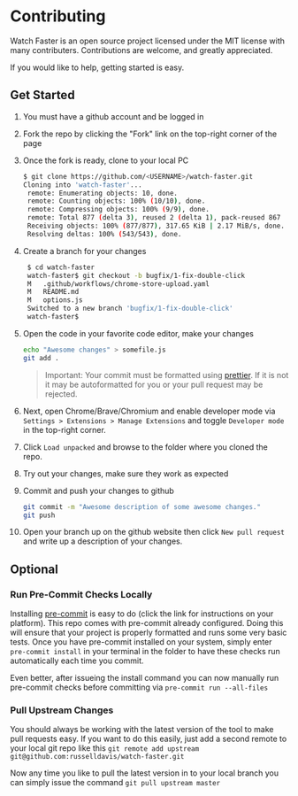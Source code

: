 # Contributing

Watch Faster is an open source project licensed under the MIT license
with many contributers. Contributions are welcome, and greatly appreciated.

If you would like to help, getting started is easy.

## Get Started

1. You must have a github account and be logged in
2. Fork the repo by clicking the "Fork" link on the top-right corner of the page
3. Once the fork is ready, clone to your local PC

   ```sh
   $ git clone https://github.com/<USERNAME>/watch-faster.git
   Cloning into 'watch-faster'...
    remote: Enumerating objects: 10, done.
    remote: Counting objects: 100% (10/10), done.
    remote: Compressing objects: 100% (9/9), done.
    remote: Total 877 (delta 3), reused 2 (delta 1), pack-reused 867
    Receiving objects: 100% (877/877), 317.65 KiB | 2.17 MiB/s, done.
    Resolving deltas: 100% (543/543), done.
   ```

4. Create a branch for your changes

   ```sh
    $ cd watch-faster
    watch-faster$ git checkout -b bugfix/1-fix-double-click
    M   .github/workflows/chrome-store-upload.yaml
    M   README.md
    M   options.js
    Switched to a new branch 'bugfix/1-fix-double-click'
    watch-faster$
   ```

5. Open the code in your favorite code editor, make your changes

   ```sh
   echo "Awesome changes" > somefile.js
   git add .
   ```

   > Important: Your commit must be formatted using
   > [prettier](https://prettier.io/). If it is not it may be autoformatted for
   > you or your pull request may be rejected.

6. Next, open Chrome/Brave/Chromium and enable developer mode via
   `Settings > Extensions > Manage Extensions` and toggle `Developer mode` in
   the top-right corner.
7. Click `Load unpacked` and browse to the folder where you cloned the repo.
8. Try out your changes, make sure they work as expected
9. Commit and push your changes to github

   ```sh
   git commit -m "Awesome description of some awesome changes."
   git push
   ```

10. Open your branch up on the github website then click `New pull request` and
    write up a description of your changes.

## Optional

### Run Pre-Commit Checks Locally

Installing [pre-commit](https://pre-commit.com/) is easy to do (click the link
for instructions on your platform). This repo comes with pre-commit already
configured. Doing this will ensure that your project is properly formatted and
runs some very basic tests. Once you have pre-commit installed on your system,
simply enter `pre-commit install` in your terminal in the folder to have these
checks run automatically each time you commit.

Even better, after issueing the install command you can now manually run
pre-commit checks before committing via `pre-commit run --all-files`

### Pull Upstream Changes

You should always be working with the latest version of the tool to make pull
requests easy. If you want to do this easily, just add a second remote to your
local git repo like this
`git remote add upstream git@github.com:russelldavis/watch-faster.git`

Now any time you like to pull the latest version in to your local branch you can
simply issue the command `git pull upstream master`
